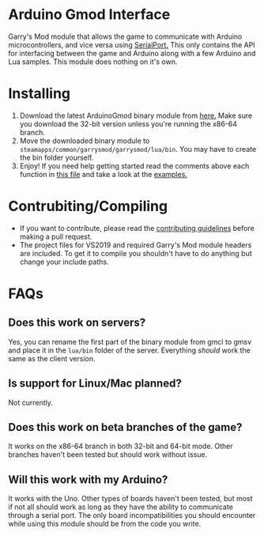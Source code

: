 # Arduino Gmod Interface
 Garry's Mod module that allows the game to communicate with Arduino microcontrollers, and vice versa using [SerialPort.](https://github.com/manashmandal/SerialPort) This only contains the API for interfacing between the game and Arduino along with a few Arduino and Lua samples. This module does nothing on it's own.

# Installing
 1. Download the latest ArduinoGmod binary module from [here.](https://github.com/LambdaGaming/ArduinoGmodInterface/releases) Make sure you download the 32-bit version unless you're running the x86-64 branch.
 2. Move the downloaded binary module to `steamapps/common/garrysmod/garrysmod/lua/bin`. You may have to create the bin folder yourself.
 3. Enjoy! If you need help getting started read the comments above each function in [this file](https://github.com/LambdaGaming/ArduinoGmodInterface/blob/main/ArduinoGmod/main.cpp) and take a look at the [examples.](https://github.com/LambdaGaming/ArduinoGmodInterface/tree/main/ArduinoTestCodes)

# Contrubiting/Compiling
- If you want to contribute, please read the [contributing guidelines](https://lambdagaming.github.io/contributing.html) before making a pull request.
- The project files for VS2019 and required Garry's Mod module headers are included. To get it to compile you shouldn't have to do anything but change your include paths.

# FAQs
## Does this work on servers?
 Yes, you can rename the first part of the binary module from gmcl to gmsv and place it in the `lua/bin` folder of the server. Everything *should* work the same as the client version.

## Is support for Linux/Mac planned?
 Not currently.

## Does this work on beta branches of the game?
 It works on the x86-64 branch in both 32-bit and 64-bit mode. Other branches haven't been tested but should work without issue.

## Will this work with my Arduino?
 It works with the Uno. Other types of boards haven't been tested, but most if not all should work as long as they have the ability to communicate through a serial port. The only board incompatibilities you should encounter while using this module should be from the code you write.

